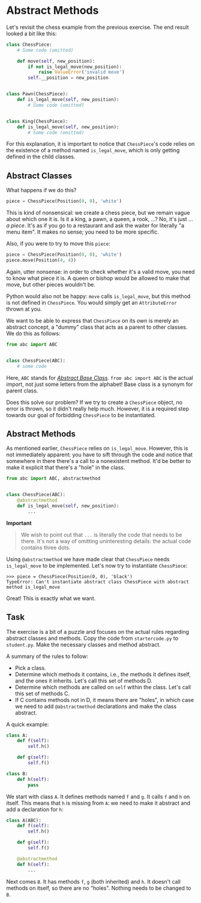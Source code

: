 # Abstract Methods

Let's revisit the chess example from the previous exercise.
The end result looked a bit like this:

```python
class ChessPiece:
    # Some code (omitted)

    def move(self, new_position):
        if not is_legal_move(new_position):
            raise ValueError('invalid move')
        self.__position = new_position


class Pawn(ChessPiece):
    def is_legal_move(self, new_position):
        # Some code (omitted)


class King(ChessPiece):
    def is_legal_move(self, new_position):
        # Some code (omitted)
```

For this explanation, it is important to notice that `ChessPiece`'s code relies on the existence of a method named `is_legal_move`, which is only getting defined in the child classes.

## Abstract Classes

What happens if we do this?

```python
piece = ChessPiece(Position(0, 0), 'white')
```

This is kind of nonsensical: we create a chess piece, but we remain vague about which one it is.
Is it a king, a pawn, a queen, a rook, ...?
No, it's just ... _a piece_.
It's as if you go to a restaurant and ask the waiter for literally "a menu item".
It makes no sense; you need to be more specific.

Also, if you were to try to move this `piece`:

```python
piece = ChessPiece(Position(0, 0), 'white')
piece.move(Position(4, 4))
```

Again, utter nonsense: in order to check whether it's a valid move, you need to know what piece it is.
A queen or bishop would be allowed to make that move, but other pieces wouldn't be.

Python would also not be happy: `move` calls `is_legal_move`, but this method is not defined in `ChessPiece`.
You would simply get an `AttributeError` thrown at you.

We want to be able to express that `ChessPiece` on its own is merely an abstract concept, a "dummy" class that acts as a parent to other classes.
We do this as follows:

```python
from abc import ABC


class ChessPiece(ABC):
    # some code
```

Here, `ABC` stands for [_Abstract Base Class_](https://docs.python.org/3/library/abc.html). `from abc import ABC` is the actual import, not just some letters from the alphabet!
Base class is a synonym for parent class.

Does this solve our problem?
If we try to create a `ChessPiece` object, no error is thrown, so it didn't really help much.
However, it is a required step towards our goal of forbidding `ChessPiece` to be instantiated.

## Abstract Methods

As mentioned earlier, `ChessPiece` relies on `is_legal_move`.
However, this is not immediately apparent: you have to sift through the code and notice that somewhere in there there's a call to a nonexistent method.
It'd be better to make it explicit that there's a "hole" in the class.

```python
from abc import ABC, abstractmethod


class ChessPiece(ABC):
    @abstractmethod
    def is_legal_move(self, new_position):
        ...
```

**Important**
> We wish to point out that `...` is literally the code that needs to be there.
It's not a way of omitting uninteresting details: the actual code contains three dots.

Using `@abstractmethod` we have made clear that `ChessPiece` needs `is_legal_move` to be implemented.
Let's now try to instantiate `ChessPiece`:

```text
>>> piece = ChessPiece(Position(0, 0), 'black')
TypeError: Can't instantiate abstract class ChessPiece with abstract method is_legal_move
```

Great!
This is exactly what we want.

## Task

The exercise is a bit of a puzzle and focuses on the actual rules regarding abstract classes and methods.
Copy the code from `startercode.py` to `student.py`.
Make the necessary classes and method abstract.

A summary of the rules to follow:

* Pick a class.
* Determine which methods it contains, i.e., the methods it defines itself, and the ones it inherits.
  Let's call this set of methods D.
* Determine which methods are called on `self` within the class.
  Let's call this set of methods C.
* If C contains methods not in D, it means there are "holes", in which case we need to add `@abstractmethod` declarations and make the class abstract.

A quick example:

```python
class A:
    def f(self):
        self.h()

    def g(self):
        self.f()

class B:
    def h(self):
        pass
```

We start with class `A`.
It defines methods named `f` and `g`.
It calls `f` and `h` on itself.
This means that `h` is missing from `A`: we need to make it abstract and add a declaration for `h`:

```python
class A(ABC):
    def f(self):
        self.h()

    def g(self):
        self.f()

    @abstractmethod
    def h(self):
        ...
```

Next comes `B`.
It has methods `f`, `g` (both inherited) and `h`.
It doesn't call methods on itself, so there are no "holes".
Nothing needs to be changed to `B`.
